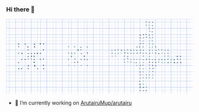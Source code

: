 ### Hi there 👋
![alt text](https://github.com/ames0k0/ames0k0/blob/main/static/logo/skel.png?raw=true)
- 🔭 I’m currently working on [ArutairuMup/arutairu](https://github.com/ArutairuMup/arutairu)

<!--
**ames0k0/ames0k0** is a ✨ _special_ ✨ repository because its `README.md` (this file) appears on your GitHub profile.

Here are some ideas to get you started:
- 🌱 I’m currently learning ...
- 👯 I’m looking to collaborate on ...
- 🤔 I’m looking for help with ...
- 💬 Ask me about ...
- 📫 How to reach me: ...
- 😄 Pronouns: ...
- ⚡ Fun fact: ...
-->
